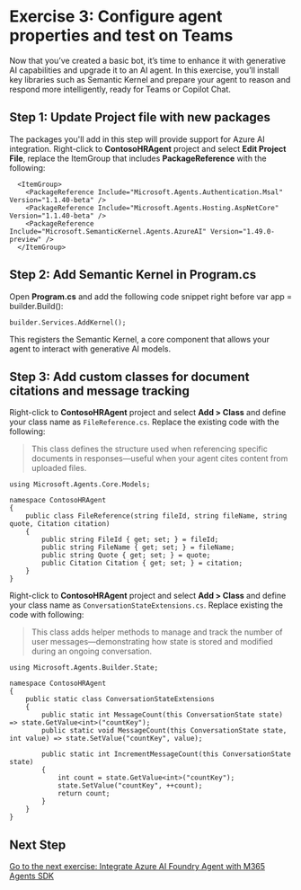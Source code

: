 # Exercise 3: Configure agent properties and test on Teams

Now that you’ve created a basic bot, it’s time to enhance it with generative AI capabilities and upgrade it to an AI agent. In this exercise, you’ll install key libraries such as Semantic Kernel and prepare your agent to reason and respond more intelligently, ready for Teams or Copilot Chat.

## Step 1: Update Project file with new packages

The packages you'll add in this step will provide support for Azure AI integration. Right-click to **ContosoHRAgent** project and select **Edit Project File**, replace the ItemGroup that includes **PackageReference** with the following:

```
  <ItemGroup>
	<PackageReference Include="Microsoft.Agents.Authentication.Msal" Version="1.1.40-beta" />
	<PackageReference Include="Microsoft.Agents.Hosting.AspNetCore" Version="1.1.40-beta" />
	<PackageReference Include="Microsoft.SemanticKernel.Agents.AzureAI" Version="1.49.0-preview" />
  </ItemGroup>
```

## Step 2: Add Semantic Kernel in Program.cs

Open **Program.cs** and add the following code snippet right before var app = builder.Build():

```
builder.Services.AddKernel();
```

This registers the Semantic Kernel, a core component that allows your agent to interact with generative AI models.

## Step 3: Add custom classes for document citations and message tracking

Right-click to **ContosoHRAgent** project and select **Add > Class** and define your class name as `FileReference.cs`. Replace the existing code with the following:

> This class defines the structure used when referencing specific documents in responses—useful when your agent cites content from uploaded files.

```
using Microsoft.Agents.Core.Models;
  
namespace ContosoHRAgent
{
    public class FileReference(string fileId, string fileName, string quote, Citation citation)
    {
        public string FileId { get; set; } = fileId;
        public string FileName { get; set; } = fileName;
        public string Quote { get; set; } = quote;
        public Citation Citation { get; set; } = citation;
    }
}
```

Right-click to **ContosoHRAgent** project and select **Add > Class** and define your class name as `ConversationStateExtensions.cs`. Replace existing the code with following:

> This class adds helper methods to manage and track the number of user messages—demonstrating how state is stored and modified during an ongoing conversation.

```
using Microsoft.Agents.Builder.State;
  
namespace ContosoHRAgent
{
    public static class ConversationStateExtensions
    {
        public static int MessageCount(this ConversationState state) => state.GetValue<int>("countKey");
        public static void MessageCount(this ConversationState state, int value) => state.SetValue("countKey", value);
  
        public static int IncrementMessageCount(this ConversationState state)
        {
            int count = state.GetValue<int>("countKey");
            state.SetValue("countKey", ++count);
            return count;
        } 
    }
}
```

## Next Step

[Go to the next exercise: Integrate Azure AI Foundry Agent with M365 Agents SDK](./exercise-4-integrate-foundry-agent-with-m365-agents-sdk.md)